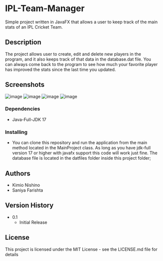 # IPL-Team-Manager

Simple project written in JavaFX that allows a user to keep track of the main stats of an IPL Cricket Team.

## Description

The project allows user to create, edit and delete new players in the program, and it also keeps track of that data in the database.dat file. 
You can always come back to the program to see how much your favorite player has improved the stats since the last time you updated.

## Screenshots
![image](https://user-images.githubusercontent.com/12988560/162604306-a94e297c-c8c4-4bb4-8155-c3dc3e642714.png)
![image](https://user-images.githubusercontent.com/12988560/162604312-876c7ad3-377d-4865-8d3f-63e5b7b09d6d.png)
![image](https://user-images.githubusercontent.com/12988560/162604321-7d740469-fc0b-45ec-ad2b-e517c9d44535.png)
![image](https://user-images.githubusercontent.com/12988560/162604336-9ccd1881-7433-4ca2-8c61-740992e6230d.png)


### Dependencies

* Java-Full-JDK 17

### Installing

* You can clone this repository and run the application from the main method located in the MainProject class. As long as you have jdk-full version 17 or higher with javafx support this code will work just fine. The database file is located in the datfiles folder inside this project folder;


## Authors

* Kimio Nishino
* Saniya Farishta


## Version History

* 0.1
    * Initial Release

## License

This project is licensed under the MIT License - see the LICENSE.md file for details

